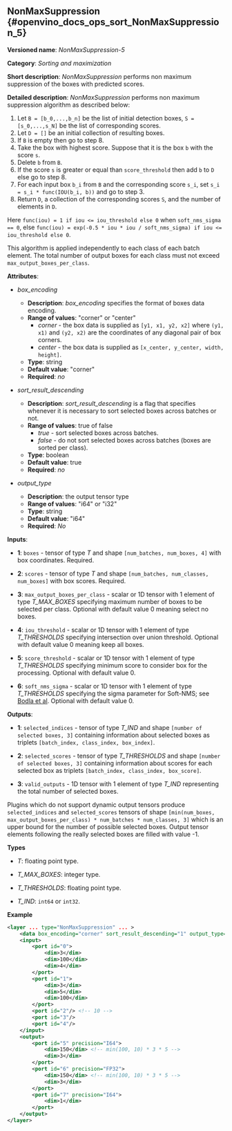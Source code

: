 ## NonMaxSuppression<a name="NonMaxSuppression"></a> {#openvino_docs_ops_sort_NonMaxSuppression_5}

**Versioned name**: *NonMaxSuppression-5*

**Category**: *Sorting and maximization*

**Short description**: *NonMaxSuppression* performs non maximum suppression of the boxes with predicted scores.

**Detailed description**: *NonMaxSuppression* performs non maximum suppression algorithm as described below:

1.  Let `B = [b_0,...,b_n]` be the list of initial detection boxes, `S = [s_0,...,s_N]` be  the list of corresponding scores.
2.  Let `D = []` be an initial collection of resulting boxes.
3.  If `B` is empty then go to step 8.
4.  Take the box with highest score. Suppose that it is the box `b` with the score `s`.
5.  Delete `b` from `B`.
6.  If the score `s` is greater or equal than `score_threshold`  then add `b` to `D` else go to step 8.
7.  For each input box `b_i` from `B` and the corresponding score `s_i`, set `s_i = s_i * func(IOU(b_i, b))` and go to step 3.
8.  Return `D`, a collection of the corresponding scores `S`, and the number of elements in `D`.

Here `func(iou) = 1 if iou <= iou_threshold else 0` when `soft_nms_sigma == 0`, else `func(iou) = exp(-0.5 * iou * iou / soft_nms_sigma) if iou <= iou_threshold else 0`.

This algorithm is applied independently to each class of each batch element. The total number of output boxes for each
class must not exceed `max_output_boxes_per_class`.

**Attributes**:

* *box_encoding*

  * **Description**: *box_encoding* specifies the format of boxes data encoding.
  * **Range of values**: "corner" or "center"
    * *corner* - the box data is supplied as `[y1, x1, y2, x2]` where `(y1, x1)` and `(y2, x2)` are the coordinates of any diagonal pair of box corners.
    * *center* - the box data is supplied as `[x_center, y_center, width, height]`.
  * **Type**: string
  * **Default value**: "corner"
  * **Required**: *no*

* *sort_result_descending*

  * **Description**: *sort_result_descending* is a flag that specifies whenever it is necessary to sort selected boxes across batches or not.
  * **Range of values**: true of false
    * *true* - sort selected boxes across batches.
    * *false* - do not sort selected boxes across batches (boxes are sorted per class).
  * **Type**: boolean
  * **Default value**: true
  * **Required**: *no*

* *output_type*

  * **Description**: the output tensor type
  * **Range of values**: "i64" or "i32"
  * **Type**: string
  * **Default value**: "i64"
  * **Required**: *No*

**Inputs**:

*   **1**: `boxes` - tensor of type *T* and shape `[num_batches, num_boxes, 4]` with box coordinates. Required.

*   **2**: `scores` - tensor of type *T* and shape `[num_batches, num_classes, num_boxes]` with box scores. Required.

*   **3**: `max_output_boxes_per_class` - scalar or 1D tensor with 1 element of type *T_MAX_BOXES* specifying maximum number of boxes to be selected per class. Optional with default value 0 meaning select no boxes.

*   **4**: `iou_threshold` - scalar or 1D tensor with 1 element of type *T_THRESHOLDS* specifying intersection over union threshold. Optional with default value 0 meaning keep all boxes.

*   **5**: `score_threshold` - scalar or 1D tensor with 1 element of type *T_THRESHOLDS* specifying minimum score to consider box for the processing. Optional with default value 0.

*   **6**:  `soft_nms_sigma` - scalar or 1D tensor with 1 element of type *T_THRESHOLDS* specifying the sigma parameter for Soft-NMS; see [Bodla et al](https://arxiv.org/abs/1704.04503.pdf). Optional with default value 0.

**Outputs**:

*   **1**: `selected_indices` - tensor of type *T_IND* and shape `[number of selected boxes, 3]` containing information about selected boxes as triplets `[batch_index, class_index, box_index]`.

*   **2**: `selected_scores` - tensor of type *T_THRESHOLDS* and shape `[number of selected boxes, 3]` containing information about scores for each selected box as triplets `[batch_index, class_index, box_score]`.

*   **3**: `valid_outputs` - 1D tensor with 1 element of type *T_IND* representing the total number of selected boxes.

Plugins which do not support dynamic output tensors produce `selected_indices` and `selected_scores` tensors of shape `[min(num_boxes, max_output_boxes_per_class) * num_batches * num_classes, 3]` which is an upper bound for the number of possible selected boxes. Output tensor elements following the really selected boxes are filled with value -1.

**Types**

* *T*: floating point type.

* *T_MAX_BOXES*: integer type.

* *T_THRESHOLDS*: floating point type.

* *T_IND*: `int64` or `int32`.

**Example**

```xml
<layer ... type="NonMaxSuppression" ... >
    <data box_encoding="corner" sort_result_descending="1" output_type="i64"/>
    <input>
        <port id="0">
            <dim>3</dim>
            <dim>100</dim>
            <dim>4</dim>
        </port>
        <port id="1">
            <dim>3</dim>
            <dim>5</dim>
            <dim>100</dim>
        </port>
        <port id="2"/> <!-- 10 -->
        <port id="3"/>
        <port id="4"/>
    </input>
    <output>
        <port id="5" precision="I64">
            <dim>150</dim> <!-- min(100, 10) * 3 * 5 -->
            <dim>3</dim>
        </port>
        <port id="6" precision="FP32">
            <dim>150</dim> <!-- min(100, 10) * 3 * 5 -->
            <dim>3</dim>
        </port>
        <port id="7" precision="I64">
            <dim>1</dim>
        </port>
    </output>
</layer>
```
